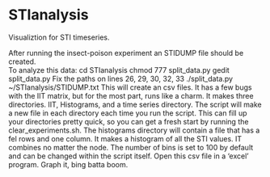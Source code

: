 # STIanalysis
Visualiztion for STI timeseries.

After running the insect-poison experiment an STIDUMP file should be created.  
To analyze this data:
	cd STIanalysis 
	chmod 777 split_data.py
	gedit split_data.py
    		Fix the paths on lines 26, 29, 30, 32, 33
	./split_data.py ~/STIanalysis/STIDUMP.txt 
    This will create an csv files. It has a few bugs with the IIT matrix, but for the most part, runs like a charm. It makes three directories. IIT, Histograms, and a time series directory. The script will make a new file in each directory each time you run the script. This can fill up your directories pretty quick, so you can get a fresh start by running the clear_experiments.sh. 
    The histograms directory will contain a file that has a fel rows and one column. It makes a histogram of all the STI values. IT combines no matter the node. The number of bins is set to 100 by default and can be changed within the script itself. Open this csv file in a ‘excel’ program. Graph it, bing batta boom. 

